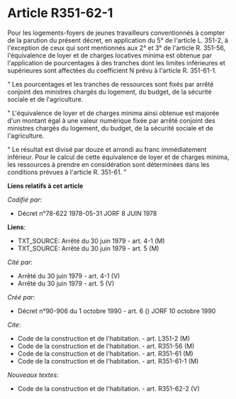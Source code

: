 # Article R351-62-1

Pour les logements-foyers de jeunes travailleurs conventionnés à compter de la parution du présent décret, en application du
5° de l'article L. 351-2, à l'exception de ceux qui sont mentionnés aux 2° et 3° de l'article R. 351-56, l'équivalence de
loyer et de charges locatives minima est obtenue par l'application de pourcentages à des tranches dont les limites
inférieures et supérieures sont affectées du coefficient N prévu à l'article R. 351-61-1.

" Les pourcentages et les tranches de ressources sont fixés par arrêté conjoint des ministres chargés du logement, du budget,
de la sécurité sociale et de l'agriculture.

" L'équivalence de loyer et de charges minima ainsi obtenue est majorée d'un montant égal à une valeur numérique fixée par
arrêté conjoint des ministres chargés du logement, du budget, de la sécurité sociale et de l'agriculture.

" Le résultat est divisé par douze et arrondi au franc immédiatement inférieur. Pour le calcul de cette équivalence de loyer
et de charges minima, les ressources à prendre en considération sont déterminées dans les conditions prévues à l'article R.
351-61. "

**Liens relatifs à cet article**

_Codifié par_:

  - Décret n°78-622 1978-05-31 JORF 8 JUIN 1978

**Liens**:

  - TXT_SOURCE: Arrêté du 30 juin 1979 - art. 4-1 (M)
  - TXT_SOURCE: Arrêté du 30 juin 1979 - art. 5 (M)

_Cité par_:

  - Arrêté du 30 juin 1979 - art. 4-1 (V)
  - Arrêté du 30 juin 1979 - art. 5 (V)

_Créé par_:

  - Décret n°90-906 du 1 octobre 1990 - art. 6 () JORF 10 octobre 1990

_Cite_:

  - Code de la construction et de l'habitation. - art. L351-2 (M)
  - Code de la construction et de l'habitation. - art. R351-56 (M)
  - Code de la construction et de l'habitation. - art. R351-61 (M)
  - Code de la construction et de l'habitation. - art. R351-61-1 (M)

_Nouveaux textes_:

  - Code de la construction et de l'habitation. - art. R351-62-2 (V)
